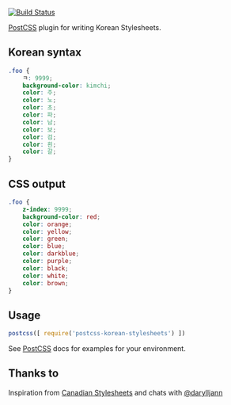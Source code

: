 [![Build Status](https://travis-ci.org/JasonShin/postcss-korean-stylesheets.svg?branch=master)](https://travis-ci.org/JasonShin/postcss-korean-stylesheets)

[PostCSS] plugin for writing Korean Stylesheets.

[PostCSS]: https://github.com/postcss/postcss

## Korean syntax
```css
.foo {
    ㅋ: 9999;
    background-color: kimchi;
    color: 주;
    color: 노;
    color: 초;
    color: 파;
    color: 남;
    color: 보;
    color: 검;
    color: 흰;
    color: 갈;
}
```

## CSS output
```css
.foo {
    z-index: 9999;
    background-color: red;
    color: orange;
    color: yellow;
    color: green;
    color: blue;
    color: darkblue;
    color: purple;
    color: black;
    color: white;
    color: brown;
}
```

## Usage

```js
postcss([ require('postcss-korean-stylesheets') ])
```

See [PostCSS] docs for examples for your environment.

## Thanks to

Inspiration from [Canadian Stylesheets](https://github.com/chancancode/postcss-canadian-stylesheets) and chats with [@darylljann](https://twitter.com/darylljann)
